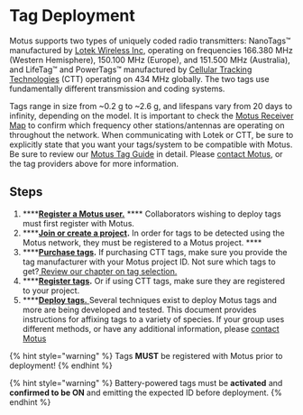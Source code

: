 # Tag Deployment

Motus supports two types of uniquely coded radio transmitters: NanoTags™ manufactured by [Lotek Wireless Inc](http://lotek.com), operating on frequencies 166.380 MHz (Western Hemisphere), 150.100 MHz (Europe), and 151.500 MHz (Australia), and LifeTag™ and PowerTags™ manufactured by [Cellular Tracking Technologies](http://www.celltracktech.com) (CTT) operating on 434 MHz globally. The two tags use fundamentally different transmission and coding systems.

Tags range in size from \~0.2 g to \~2.6 g, and lifespans vary from 20 days to infinity, depending on the model. It is important to check the [Motus Receiver Map](https://motus.org/data/receiversMap) to confirm which frequency other stations/antennas are operating on throughout the network. When communicating with Lotek or CTT, be sure to explicitly state that you want your tags/system to be compatible with Motus. Be sure to review our [Motus Tag Guide](broken-reference) in detail. Please [contact Motus](https://motus.org/contact), or the tag providers above for more information.

## Steps

1. ****[**Register a Motus user.**](https://motus.org/data/user/new) **** Collaborators wishing to deploy tags must first register with Motus.
2. ****[**Join or create a project**](../../project-management/introduction.md)**.** In order for tags to be detected using the Motus network, they must be registered to a Motus project. ****&#x20;
3. ****[**Purchase tags**](../../tags/tag-selection.md#purchasing-tags)**.** If purchasing CTT tags, make sure you provide the tag manufacturer with your Motus project ID. Not sure which tags to get?[ Review our chapter on tag selection.](../../tags/tag-selection.md)
4. ****[**Register tags**](../../project-management/tag-management/tag-registration.md)**.** Or if using CTT tags, make sure they are registered to your project.
5. ****[**Deploy tags.** ](../../tags/tag-deployment.md)Several techniques exist to deploy Motus tags and more are being developed and tested. This document provides instructions for affixing tags to a variety of species. If your group uses different methods, or have any additional information, please [contact Motus](https://motus.org/contact)

{% hint style="warning" %}
Tags **MUST** be registered with Motus prior to deployment!
{% endhint %}

{% hint style="warning" %}
Battery-powered tags must be **activated** and **confirmed to be ON** and emitting the expected ID before deployment.
{% endhint %}
